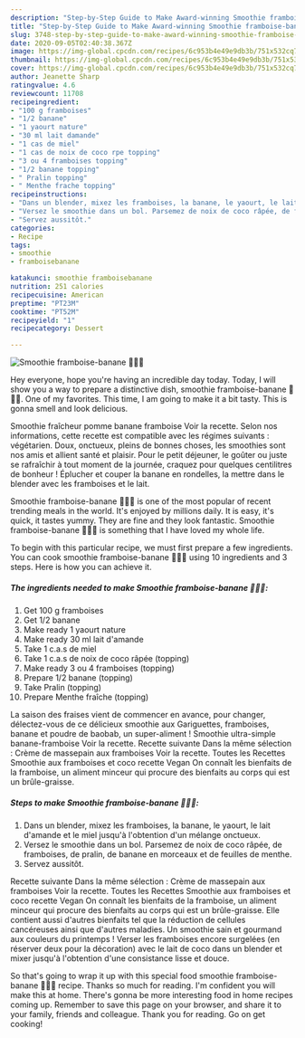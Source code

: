 ```yaml
---
description: "Step-by-Step Guide to Make Award-winning Smoothie framboise-banane 🍌🥣🌱"
title: "Step-by-Step Guide to Make Award-winning Smoothie framboise-banane 🍌🥣🌱"
slug: 3748-step-by-step-guide-to-make-award-winning-smoothie-framboise-banane
date: 2020-09-05T02:40:38.367Z
image: https://img-global.cpcdn.com/recipes/6c953b4e49e9db3b/751x532cq70/smoothie-framboise-banane-🍌🥣🌱-photo-principale-de-la-recette.jpg
thumbnail: https://img-global.cpcdn.com/recipes/6c953b4e49e9db3b/751x532cq70/smoothie-framboise-banane-🍌🥣🌱-photo-principale-de-la-recette.jpg
cover: https://img-global.cpcdn.com/recipes/6c953b4e49e9db3b/751x532cq70/smoothie-framboise-banane-🍌🥣🌱-photo-principale-de-la-recette.jpg
author: Jeanette Sharp
ratingvalue: 4.6
reviewcount: 11708
recipeingredient:
- "100 g framboises"
- "1/2 banane"
- "1 yaourt nature"
- "30 ml lait damande"
- "1 cas de miel"
- "1 cas de noix de coco rpe topping"
- "3 ou 4 framboises topping"
- "1/2 banane topping"
- " Pralin topping"
- " Menthe frache topping"
recipeinstructions:
- "Dans un blender, mixez les framboises, la banane, le yaourt, le lait d&#39;amande et le miel jusqu&#39;à l&#39;obtention d&#39;un mélange onctueux."
- "Versez le smoothie dans un bol. Parsemez de noix de coco râpée, de framboises, de pralin, de banane en morceaux et de feuilles de menthe."
- "Servez aussitôt."
categories:
- Recipe
tags:
- smoothie
- framboisebanane

katakunci: smoothie framboisebanane 
nutrition: 251 calories
recipecuisine: American
preptime: "PT23M"
cooktime: "PT52M"
recipeyield: "1"
recipecategory: Dessert

---
```



![Smoothie framboise-banane 🍌🥣🌱](https://img-global.cpcdn.com/recipes/6c953b4e49e9db3b/751x532cq70/smoothie-framboise-banane-🍌🥣🌱-photo-principale-de-la-recette.jpg)

Hey everyone, hope you're having an incredible day today. Today, I will show you a way to prepare a distinctive dish, smoothie framboise-banane 🍌🥣🌱. One of my favorites. This time, I am going to make it a bit tasty. This is gonna smell and look delicious.

Smoothie fraîcheur pomme banane framboise Voir la recette. Selon nos informations, cette recette est compatible avec les régimes suivants : végétarien. Doux, onctueux, pleins de bonnes choses, les smoothies sont nos amis et allient santé et plaisir. Pour le petit déjeuner, le goûter ou juste se rafraîchir à tout moment de la journée, craquez pour quelques centilitres de bonheur ! Éplucher et couper la banane en rondelles, la mettre dans le blender avec les framboises et le lait.

Smoothie framboise-banane 🍌🥣🌱 is one of the most popular of recent trending meals in the world. It's enjoyed by millions daily. It is easy, it's quick, it tastes yummy. They are fine and they look fantastic. Smoothie framboise-banane 🍌🥣🌱 is something that I have loved my whole life.


To begin with this particular recipe, we must first prepare a few ingredients. You can cook smoothie framboise-banane 🍌🥣🌱 using 10 ingredients and 3 steps. Here is how you can achieve it.

<!--inarticleads1-->

##### The ingredients needed to make Smoothie framboise-banane 🍌🥣🌱:

1. Get 100 g framboises
1. Get 1/2 banane
1. Make ready 1 yaourt nature
1. Make ready 30 ml lait d&#39;amande
1. Take 1 c.a.s de miel
1. Take 1 c.a.s de noix de coco râpée (topping)
1. Make ready 3 ou 4 framboises (topping)
1. Prepare 1/2 banane (topping)
1. Take  Pralin (topping)
1. Prepare  Menthe fraîche (topping)


La saison des fraises vient de commencer en avance, pour changer, délectez-vous de ce délicieux smoothie aux Gariguettes, framboises, banane et poudre de baobab, un super-aliment ! Smoothie ultra-simple banane-framboise Voir la recette. Recette suivante Dans la même sélection : Crème de massepain aux framboises Voir la recette. Toutes les Recettes Smoothie aux framboises et coco recette Vegan On connaît les bienfaits de la framboise, un aliment minceur qui procure des bienfaits au corps qui est un brûle-graisse. 

<!--inarticleads2-->

##### Steps to make Smoothie framboise-banane 🍌🥣🌱:

1. Dans un blender, mixez les framboises, la banane, le yaourt, le lait d&#39;amande et le miel jusqu&#39;à l&#39;obtention d&#39;un mélange onctueux.
1. Versez le smoothie dans un bol. Parsemez de noix de coco râpée, de framboises, de pralin, de banane en morceaux et de feuilles de menthe.
1. Servez aussitôt.


Recette suivante Dans la même sélection : Crème de massepain aux framboises Voir la recette. Toutes les Recettes Smoothie aux framboises et coco recette Vegan On connaît les bienfaits de la framboise, un aliment minceur qui procure des bienfaits au corps qui est un brûle-graisse. Elle contient aussi d&#39;autres bienfaits tel que la réduction de cellules cancéreuses ainsi que d&#39;autres maladies. Un smoothie sain et gourmand aux couleurs du printemps ! Verser les framboises encore surgelées (en réserver deux pour la décoration) avec le lait de coco dans un blender et mixer jusqu&#39;à l&#39;obtention d&#39;une consistance lisse et douce. 

So that's going to wrap it up with this special food smoothie framboise-banane 🍌🥣🌱 recipe. Thanks so much for reading. I'm confident you will make this at home. There's gonna be more interesting food in home recipes coming up. Remember to save this page on your browser, and share it to your family, friends and colleague. Thank you for reading. Go on get cooking!
